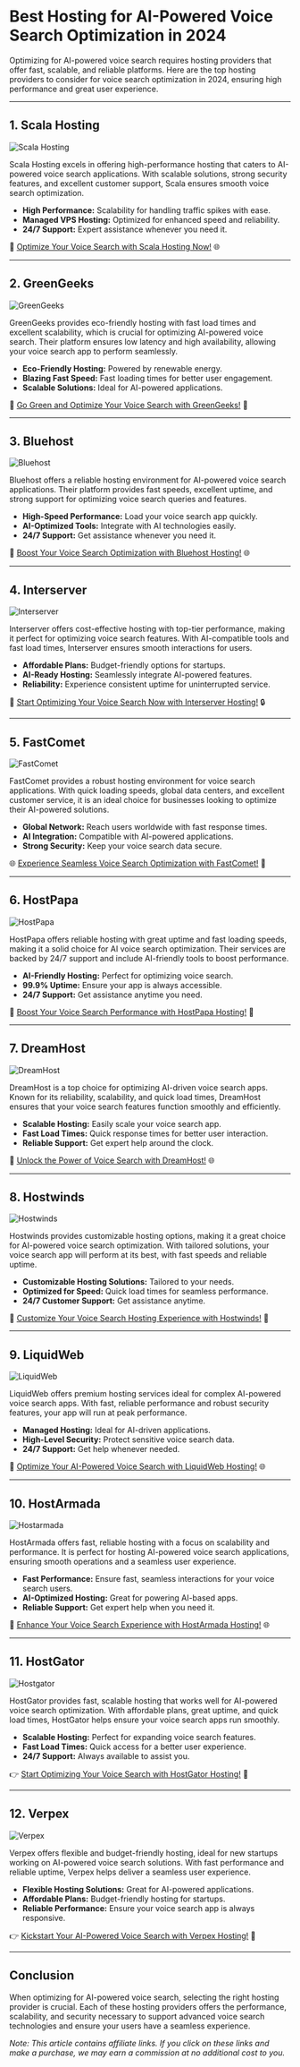 # Best Hosting for AI-Powered Voice Search Optimization in 2024

Optimizing for AI-powered voice search requires hosting providers that offer fast, scalable, and reliable platforms. Here are the top hosting providers to consider for voice search optimization in 2024, ensuring high performance and great user experience.

---

## 1. **Scala Hosting**

![Scala Hosting](https://i.imgur.com/uJ5JIK3.png "Scala Web Hosting")

Scala Hosting excels in offering high-performance hosting that caters to AI-powered voice search applications. With scalable solutions, strong security features, and excellent customer support, Scala ensures smooth voice search optimization.

- **High Performance:** Scalability for handling traffic spikes with ease.
- **Managed VPS Hosting:** Optimized for enhanced speed and reliability.
- **24/7 Support:** Expert assistance whenever you need it.

🚀 [Optimize Your Voice Search with Scala Hosting Now!](https://snipitx.com/scala-jy) 🌐

---

## 2. **GreenGeeks**

![GreenGeeks](https://i.imgur.com/eEwuntu.jpg "GreenGeeks Hosting")

GreenGeeks provides eco-friendly hosting with fast load times and excellent scalability, which is crucial for optimizing AI-powered voice search. Their platform ensures low latency and high availability, allowing your voice search app to perform seamlessly.

- **Eco-Friendly Hosting:** Powered by renewable energy.
- **Blazing Fast Speed:** Fast loading times for better user engagement.
- **Scalable Solutions:** Ideal for AI-powered applications.

🌿 [Go Green and Optimize Your Voice Search with GreenGeeks!](https://snipitx.com/greengeeks-jy) 🚀

---

## 3. **Bluehost**

![Bluehost](https://i.imgur.com/PasFF9E.jpeg "Bluehost Hosting")

Bluehost offers a reliable hosting environment for AI-powered voice search applications. Their platform provides fast speeds, excellent uptime, and strong support for optimizing voice search queries and features.

- **High-Speed Performance:** Load your voice search app quickly.
- **AI-Optimized Tools:** Integrate with AI technologies easily.
- **24/7 Support:** Get assistance whenever you need it.

🚀 [Boost Your Voice Search Optimization with Bluehost Hosting!](https://snipitx.com/bluehost-jy) 🌐

---

## 4. **Interserver**

![Interserver](https://i.imgur.com/OM5dOEW.jpeg "Interserver Hosting")

Interserver offers cost-effective hosting with top-tier performance, making it perfect for optimizing voice search features. With AI-compatible tools and fast load times, Interserver ensures smooth interactions for users.

- **Affordable Plans:** Budget-friendly options for startups.
- **AI-Ready Hosting:** Seamlessly integrate AI-powered features.
- **Reliability:** Experience consistent uptime for uninterrupted service.

💸 [Start Optimizing Your Voice Search Now with Interserver Hosting!](https://snipitx.com/interserver-jy) 🔒

---

## 5. **FastComet**

![FastComet](https://i.imgur.com/7qgXuWp.png "FastComet Hosting")

FastComet provides a robust hosting environment for voice search applications. With quick loading speeds, global data centers, and excellent customer service, it is an ideal choice for businesses looking to optimize their AI-powered solutions.

- **Global Network:** Reach users worldwide with fast response times.
- **AI Integration:** Compatible with AI-powered applications.
- **Strong Security:** Keep your voice search data secure.

🌐 [Experience Seamless Voice Search Optimization with FastComet!](https://snipitx.com/fastcomet-jy) 🚀

---

## 6. **HostPapa**

![HostPapa](https://i.imgur.com/ouDTkvl.jpeg "HostPapa Hosting")

HostPapa offers reliable hosting with great uptime and fast loading speeds, making it a solid choice for AI voice search optimization. Their services are backed by 24/7 support and include AI-friendly tools to boost performance.

- **AI-Friendly Hosting:** Perfect for optimizing voice search.
- **99.9% Uptime:** Ensure your app is always accessible.
- **24/7 Support:** Get assistance anytime you need.

🌈 [Boost Your Voice Search Performance with HostPapa Hosting!](https://snipitx.com/hostpapa-jy) 🚀

---

## 7. **DreamHost**

![DreamHost](https://i.imgur.com/rXIg8ip.jpeg "Dreamhost Hosting")

DreamHost is a top choice for optimizing AI-driven voice search apps. Known for its reliability, scalability, and quick load times, DreamHost ensures that your voice search features function smoothly and efficiently.

- **Scalable Hosting:** Easily scale your voice search app.
- **Fast Load Times:** Quick response times for better user interaction.
- **Reliable Support:** Get expert help around the clock.

🚀 [Unlock the Power of Voice Search with DreamHost!](https://snipitx.com/dreamhost-jy) 🌐

---

## 8. **Hostwinds**

![Hostwinds](https://i.imgur.com/53aSNXx.jpeg "Hostwinds Hosting")

Hostwinds provides customizable hosting options, making it a great choice for AI-powered voice search optimization. With tailored solutions, your voice search app will perform at its best, with fast speeds and reliable uptime.

- **Customizable Hosting Solutions:** Tailored to your needs.
- **Optimized for Speed:** Quick load times for seamless performance.
- **24/7 Customer Support:** Get assistance anytime.

🌟 [Customize Your Voice Search Hosting Experience with Hostwinds!](https://snipitx.com/hostwinds-jy) 🚀

---

## 9. **LiquidWeb**

![LiquidWeb](https://i.imgur.com/4IvT9SC.jpeg "Liquidweb Hosting")

LiquidWeb offers premium hosting services ideal for complex AI-powered voice search apps. With fast, reliable performance and robust security features, your app will run at peak performance.

- **Managed Hosting:** Ideal for AI-driven applications.
- **High-Level Security:** Protect sensitive voice search data.
- **24/7 Support:** Get help whenever needed.

🚀 [Optimize Your AI-Powered Voice Search with LiquidWeb Hosting!](https://snipitx.com/liquidweb-jy) 🌐

---

## 10. **HostArmada**

![Hostarmada](https://i.imgur.com/KFbdf3o.jpeg "Hostarmada Hosting")

HostArmada offers fast, reliable hosting with a focus on scalability and performance. It is perfect for hosting AI-powered voice search applications, ensuring smooth operations and a seamless user experience.

- **Fast Performance:** Ensure fast, seamless interactions for your voice search users.
- **AI-Optimized Hosting:** Great for powering AI-based apps.
- **Reliable Support:** Get expert help when you need it.

🚀 [Enhance Your Voice Search Experience with HostArmada Hosting!](https://snipitx.com/hostarmada-jy) 🌐

---

## 11. **HostGator**

![Hostgator](https://i.imgur.com/BcVkH57.jpeg "Hostgator Hosting")

HostGator provides fast, scalable hosting that works well for AI-powered voice search optimization. With affordable plans, great uptime, and quick load times, HostGator helps ensure your voice search apps run smoothly.

- **Scalable Hosting:** Perfect for expanding voice search features.
- **Fast Load Times:** Quick access for a better user experience.
- **24/7 Support:** Always available to assist you.

👉 [Start Optimizing Your Voice Search with HostGator Hosting!](https://snipitx.com/hostgator-jy) 💼

---

## 12. **Verpex**

![Verpex](https://i.imgur.com/6x5LhiS.jpeg "Verpex Hosting")

Verpex offers flexible and budget-friendly hosting, ideal for new startups working on AI-powered voice search solutions. With fast performance and reliable uptime, Verpex helps deliver a seamless user experience.

- **Flexible Hosting Solutions:** Great for AI-powered applications.
- **Affordable Plans:** Budget-friendly hosting for startups.
- **Reliable Performance:** Ensure your voice search app is always responsive.

👉 [Kickstart Your AI-Powered Voice Search with Verpex Hosting!](https://snipitx.com/verpex-jy) 🚀

---

## Conclusion

When optimizing for AI-powered voice search, selecting the right hosting provider is crucial. Each of these hosting providers offers the performance, scalability, and security necessary to support advanced voice search technologies and ensure your users have a seamless experience.

*Note: This article contains affiliate links. If you click on these links and make a purchase, we may earn a commission at no additional cost to you.*

